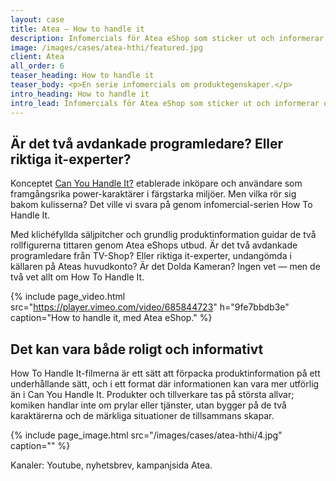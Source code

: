 ```yaml
---
layout: case
title: Atea – How to handle it
description: Infomercials för Atea eShop som sticker ut och informerar om produkter, produktegenskaper och USP:ar.
image: /images/cases/atea-hthi/featured.jpg
client: Atea
all_order: 6
teaser_heading: How to handle it
teaser_body: <p>En serie infomercials om produktegenskaper.</p>
intro_heading: How to handle it
intro_lead: Infomercials för Atea eShop som sticker ut och informerar om produkter, produktegenskaper och USP:ar.
---
```


## Är det två avdankade programledare? Eller riktiga it-experter?

Konceptet [Can You Handle It?](/case/atea) etablerade inköpare och användare som framgångsrika power-karaktärer i färgstarka miljöer. 
Men vilka rör sig bakom kulisserna? Det ville vi svara på genom infomercial-serien How To Handle It. 

Med klichéfyllda säljpitcher och grundlig produktinformation guidar de två rollfigurerna tittaren genom Atea eShops utbud. Är det två avdankade programledare från TV-Shop? Eller riktiga it-experter, undangömda i källaren på Ateas huvudkonto? Är det Dolda Kameran?
Ingen vet — men de två vet allt om How To Handle It.

{%
  include page_video.html
  src="https://player.vimeo.com/video/685844723"
  h="9fe7bbdb3e"
  caption="How to handle it, med Atea eShop."
%}

## Det kan vara både roligt och informativt

How To Handle It-filmerna är ett sätt att förpacka produktinformation på ett underhållande sätt, och i ett format där informationen kan vara mer utförlig än i Can You Handle It. Produkter och tillverkare tas på största allvar; komiken handlar inte om prylar eller tjänster, utan bygger på de två karaktärerna och de märkliga situationer de tillsammans skapar.

{%
  include page_image.html
  src="/images/cases/atea-hthi/4.jpg"
  caption=""
%}

Kanaler: Youtube, nyhetsbrev, kampanjsida Atea.